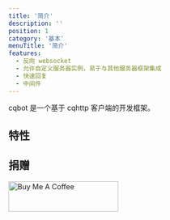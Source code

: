 ```yaml
---
title: '简介'
description: ''
position: 1
category: '基本'
menuTitle: '简介'
features:
  - 反向 websocket
  - 允许自定义服务器实例，易于与其他服务器框架集成
  - 快速回复
  - 中间件
---
```


cqbot 是一个基于 cqhttp 客户端的开发框架。

## 特性

<list :items="features"></list>

## 捐赠

<a href="https://www.buymeacoffee.com/v587ygq" aria-label="donate" target="_blank" rel="noreferrer">
<img src="https://cdn.buymeacoffee.com/buttons/v2/arial-orange.png" alt="Buy Me A Coffee" style="height: 60px !important;width: 217px !important;" >
</a>
